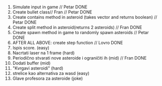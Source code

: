 1. Simulate input in game // Petar DONE
2. Create bullet class// Fran // Petar DONE
3. Create contains method in asteroid (takes vector and returns boolean) // Petar DONE
4. Create split method in asteroid(returns 2 asteroids) // Fran DONE
5. Create spawn method in game to randomly spawn asteroids // Petar DONE
6. AFTER ALL ABOVE: create step function // Lovro DONE
7. Ispis score. (easy)
8. Nacrtati laser na 1 frame (hard)
9. Periodično stvarati nove asteroide i ograničiti ih (mid) // Fran DONE
10. Dodati buffer (mid)
11. "Kvrgavi asteroidi" (hard)
12. strelice kao alternativa za wasd (easy)
13. Glave profesora za asteroide (joke)
